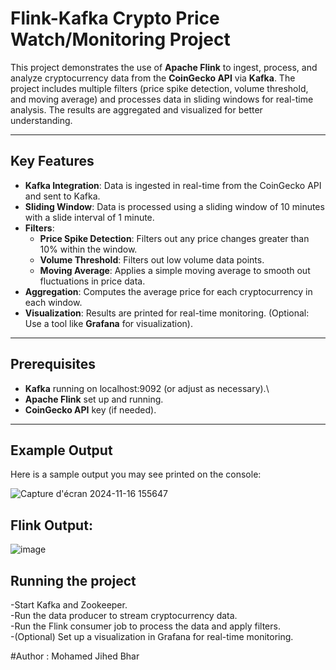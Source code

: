 # Flink-Kafka Crypto Price Watch/Monitoring Project

This project demonstrates the use of **Apache Flink** to ingest, process, and analyze cryptocurrency data from the **CoinGecko API** via **Kafka**. The project includes multiple filters (price spike detection, volume threshold, and moving average) and processes data in sliding windows for real-time analysis. The results are aggregated and visualized for better understanding.

---

## Key Features

- **Kafka Integration**: Data is ingested in real-time from the CoinGecko API and sent to Kafka.
- **Sliding Window**: Data is processed using a sliding window of 10 minutes with a slide interval of 1 minute.
- **Filters**:
  - **Price Spike Detection**: Filters out any price changes greater than 10% within the window.
  - **Volume Threshold**: Filters out low volume data points.
  - **Moving Average**: Applies a simple moving average to smooth out fluctuations in price data.
- **Aggregation**: Computes the average price for each cryptocurrency in each window.
- **Visualization**: Results are printed for real-time monitoring. (Optional: Use a tool like **Grafana** for visualization).

---

## Prerequisites

- **Kafka** running on localhost:9092 (or adjust as necessary).\\
- **Apache Flink** set up and running.
- **CoinGecko API** key (if needed).

---

## Example Output

Here is a sample output you may see printed on the console:

![Capture d'écran 2024-11-16 155647](https://github.com/user-attachments/assets/c2cb29ad-0330-48e3-9d83-8dd9184847c7)

## Flink Output:

![image](https://github.com/user-attachments/assets/238a9e9f-58b4-4f32-ae12-709150fa94d1)

## Running the project 

-Start Kafka and Zookeeper.  
-Run the data producer to stream cryptocurrency data.  
-Run the Flink consumer job to process the data and apply filters.  
-(Optional) Set up a visualization in Grafana for real-time monitoring.  

#Author : Mohamed Jihed Bhar
